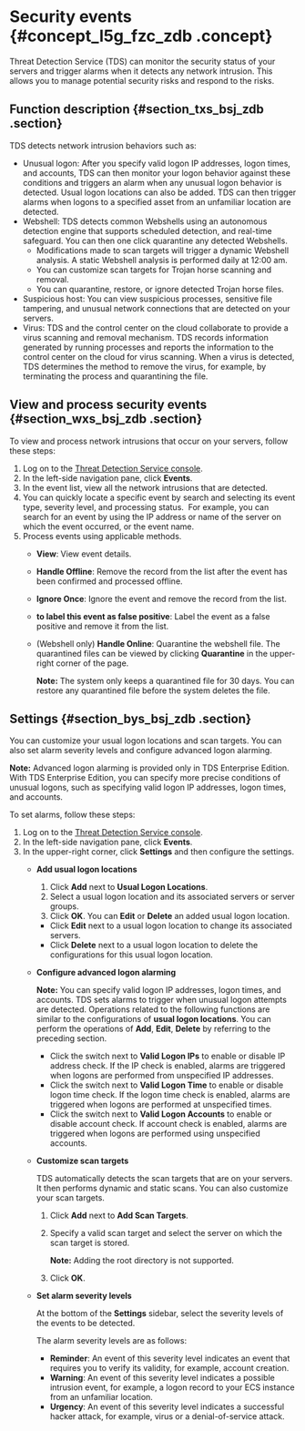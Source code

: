 # Security events {#concept_l5g_fzc_zdb .concept}

Threat Detection Service \(TDS\) can monitor the security status of your servers and trigger alarms when it detects any network intrusion. This allows you to manage potential security risks and respond to the risks.

## Function description {#section_txs_bsj_zdb .section}

TDS detects network intrusion behaviors such as:

-   Unusual logon: After you specify valid logon IP addresses, logon times, and accounts, TDS can then monitor your logon behavior against these conditions and triggers an alarm when any unusual logon behavior is detected. Usual logon locations can also be added. TDS can then trigger alarms when logons to a specified asset from an unfamiliar location are detected.
-   Webshell: TDS detects common Webshells using an autonomous detection engine that supports scheduled detection, and real-time safeguard. You can then one click quarantine any detected Webshells.
    -   Modifications made to scan targets will trigger a dynamic Webshell analysis. A static Webshell analysis is performed daily at 12:00 am.
    -   You can customize scan targets for Trojan horse scanning and removal.
    -   You can quarantine, restore, or ignore detected Trojan horse files.
-   Suspicious host: You can view suspicious processes, sensitive file tampering, and unusual network connections that are detected on your servers.
-   Virus: TDS and the control center on the cloud collaborate to provide a virus scanning and removal mechanism. TDS records information generated by running processes and reports the information to the control center on the cloud for virus scanning. When a virus is detected, TDS determines the method to remove the virus, for example, by terminating the process and quarantining the file.

## View and process security events {#section_wxs_bsj_zdb .section}

To view and process network intrusions that occur on your servers, follow these steps:

1.  Log on to the [Threat Detection Service console](https://yundun.console.aliyun.com/?p=sas).
2.  In the left-side navigation pane, click **Events**.
3.  In the event list, view all the network intrusions that are detected.
4.  You can quickly locate a specific event by search and selecting its event type, severity level, and processing status.  For example, you can search for an event by using the IP address or name of the server on which the event occurred, or the event name.
5.  Process events using applicable methods.
    -   **View**: View event details.
    -   **Handle Offline**: Remove the record from the list after the event has been confirmed and processed offline.
    -   **Ignore Once**: Ignore the event and remove the record from the list.
    -   **to label this event as false positive**: Label the event as a false positive and remove it from the list.
    -   \(Webshell only\) **Handle Online**: Quarantine the webshell file. The quarantined files can be viewed by clicking **Quarantine** in the upper-right corner of the page.

        **Note:** The system only keeps a quarantined file for 30 days. You can restore any quarantined file before the system deletes the file.


## Settings {#section_bys_bsj_zdb .section}

You can customize your usual logon locations and scan targets. You can also set alarm severity levels and configure advanced logon alarming.

**Note:** Advanced logon alarming is provided only in TDS Enterprise Edition. With TDS Enterprise Edition, you can specify more precise conditions of unusual logons, such as specifying valid logon IP addresses, logon times, and accounts.

To set alarms, follow these steps:

1.  Log on to the [Threat Detection Service console](https://yundun.console.aliyun.com/?p=sas).
2.  In the left-side navigation pane, click **Events**.
3.  In the upper-right corner, click **Settings** and then configure the settings.
    -   **Add usual logon locations**

        1.  Click **Add** next to **Usual Logon Locations**.
        2.  Select a usual logon location and its associated servers or server groups.
        3.  Click **OK**.
        You can **Edit** or **Delete** an added usual logon location. 

        -   Click **Edit** next to a usual logon location to change its associated servers.
        -   Click **Delete** next to a usual logon location to delete the configurations for this usual logon location. 
    -   **Configure advanced logon alarming**

        **Note:** You can specify valid logon IP addresses, logon times, and accounts. TDS sets alarms to trigger when unusual logon attempts are detected. Operations related to the following functions are similar to the configurations of **usual logon locations**. You can perform the operations of **Add**, **Edit**, **Delete** by referring to the preceding section.

        -   Click the switch next to **Valid Logon IPs** to enable or disable IP address check. If the IP check is enabled, alarms are triggered when logons are performed from unspecified IP addresses. 
        -   Click the switch next to **Valid Logon Time** to enable or disable logon time check. If the logon time check is enabled, alarms are triggered when logons are performed at unspecified times. 
        -   Click the switch next to **Valid Logon Accounts** to enable or disable account check. If account check is enabled, alarms are triggered when logons are performed using unspecified accounts.
    -   **Customize scan targets**

        TDS automatically detects the scan targets that are on your servers. It then performs dynamic and static scans. You can also customize your scan targets.

        1.  Click **Add** next to **Add Scan Targets**. 
        2.  Specify a valid scan target and select the server on which the scan target is stored. 

            **Note:** Adding the root directory is not supported.

        3.  Click **OK**.
    -   **Set alarm severity levels**

        At the bottom of the **Settings** sidebar, select the severity levels of the events to be detected.

        The alarm severity levels are as follows:

        -   **Reminder**: An event of this severity level indicates an event that requires you to verify its validity, for example, account creation.
        -   **Warning**: An event of this severity level indicates a possible intrusion event, for example, a logon record to your ECS instance from an unfamiliar location.
        -   **Urgency**: An event of this severity level indicates a successful hacker attack, for example, virus or a denial-of-service attack.

